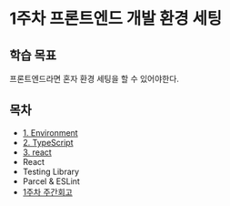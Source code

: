 # 1주차 프론트엔드 개발 환경 세팅

## 학습 목표

프론트엔드라면 혼자 환경 세팅을 할 수 있어야한다.

## 목차

- [1. Environment](environment.md)
- [2. TypeScript](typescript.md)
- [3. react](react.md)
- React
- Testing Library
- Parcel & ESLint
- [1주차 주간회고](weeklyReview.md)
